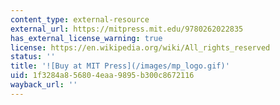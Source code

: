 ```yaml
---
content_type: external-resource
external_url: https://mitpress.mit.edu/9780262022835
has_external_license_warning: true
license: https://en.wikipedia.org/wiki/All_rights_reserved
status: ''
title: '![Buy at MIT Press](/images/mp_logo.gif)'
uid: 1f3284a8-5680-4eaa-9895-b300c8672116
wayback_url: ''
---
```

